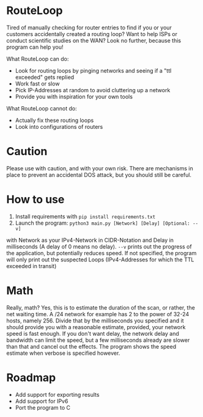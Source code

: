 # RouteLoop
Tired of manually checking for router entries to find if you or your customers accidentally created a routing loop? Want to help ISPs or conduct scientific studies on the WAN?
Look no further, because this program can help you!

What RouteLoop can do:
- Look for routing loops by pinging networks and seeing if a "ttl exceeded" gets replied
- Work fast or slow
- Pick IP-Addresses at random to avoid cluttering up a network
- Provide you with inspiration for your own tools

What RouteLoop cannot do:
- Actually fix these routing loops
- Look into configurations of routers

# Caution
Please use with caution, and with your own risk. There are mechanisms in place to prevent an accidental DOS attack, but you should still be careful.

# How to use
1. Install requirements with `pip install requirements.txt`
2. Launch the program: `python3 main.py [Network] [Delay] [Optional: --v]`

with Network as your IPv4-Network in CIDR-Notation and Delay in milliseconds (A delay of 0 means no delay). `--v` prints out the progress of the application, but potentially reduces speed. If not specified, the program will only print out
the suspected Loops (IPv4-Addresses for which the TTL exceeded in transit)

# Math
Really, math? Yes, this is to estimate the duration of the scan, or rather, the net waiting time. A /24 network for example has 2 to the power of 32-24 hosts, namely 256. Divide that by the milliseconds you specified and it should provide you with a reasonable estimate, provided, your network speed is fast enough. If you don't want delay, the network delay and bandwidth can limit the speed, but a few milliseconds already are slower than that and cancel out the effects. The program shows the speed estimate when verbose is specified however. 

# Roadmap
- Add support for exporting results
- Add support for IPv6
- Port the program to C
